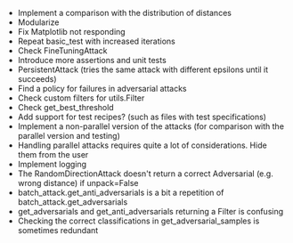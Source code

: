 * Implement a comparison with the distribution of distances
* Modularize
* Fix Matplotlib not responding
* Repeat basic_test with increased iterations
* Check FineTuningAttack
* Introduce more assertions and unit tests
* PersistentAttack (tries the same attack with different epsilons until it succeeds)
* Find a policy for failures in adversarial attacks
* Check custom filters for utils.Filter
* Check get_best_threshold
* Add support for test recipes? (such as files with test specifications)
* Implement a non-parallel version of the attacks (for comparison with the parallel version and testing)
* Handling parallel attacks requires quite a lot of considerations. Hide them from the user
* Implement logging
* The RandomDirectionAttack doesn't return a correct Adversarial (e.g. wrong distance) if unpack=False
* batch_attack.get_anti_adversarials is a bit a repetition of batch_attack.get_adversarials
* get_adversarials and get_anti_adversarials returning a Filter is confusing
* Checking the correct classifications in get_adversarial_samples is sometimes redundant